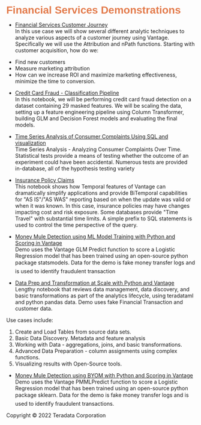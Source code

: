 <b style = 'font-size:28px;font-family:Arial;color:#E37C4D'>Financial Services Demonstrations</b>
 
* [Financial Services Customer Journey](../UseCases/FSCustomerJourney/FSCustomerJourney.ipynb)
<br>In this use case we will show several different analytic techniques to analyze various aspects of a customer journey using Vantage. Specifically we will use the Attribution and nPath functions.  Starting with customer acquisition, how do we:
- Find new customers
- Measure marketing attribution
- How can we increase ROI and maximize marketing effectiveness, minimize the time to conversion.</br>

* [Credit Card Fraud - Classification Pipeline](../UseCases/CreditCardFraudClassification/CreditCardFraudClassification.ipynb)
<br>In this notebook, we will be performing credit card fraud detection on a dataset containing 29 masked features. We will be scaling the data, setting up a feature engineering pipeline using Column Transformer, building GLM and Decision Forest models and evaluating the final models.</br>
 
* [Time Series Analysis of Consumer Complaints Using SQL and visualization](../UseCases/TimeSeriesAnalysis/TimeSeriesAnalysis.ipynb)
<br>Time Series Analysis - Analyzing Consumer Complaints Over Time.  Statistical tests provide a means of testing whether the outcome of an experiment could have been accidental. Numerous tests are provided in-database, all of the hypothesis testing variety</br>
 
* [Insurance Policy Claims](../UseCases/InsurancePolicyClaims/InsurancePolicyClaims.ipynb)
<br>This notebook shows how Temporal features of Vantage can dramatically simplify applications and provide BiTemporal capabilities for "AS IS"/"AS WAS" reporting based on when the update was valid or when it was known.  In this case, insurance policies may have changes impacting cost and risk exposure. Some databases provide "Time Travel" with substantial time limits.  A simple prefix to SQL statements is used to control the time perspective of the query.</br>
 
* [Money Mule Detection using ML Model Training with Python and Scoring
in Vantage](../UseCases/GLM_Fraud_Detection_SQLE/GLM_Fraud_Detection_SQLE.ipynb)
<br>Demo uses the Vantage GLM Predict function to score a Logistic Regression model that has been trained using an open-source python package statsmodels. Data for the demo is fake money transfer logs and is used to identify fraudulent transaction</br>
 
* [Data Prep and Transformation at Scale with Python and Vantage](../UseCases/DataPrepAndDiscovery/DataPrepAndDiscovery.ipynb)
<br>Lengthy notebook that reviews data management, data discovery, and basic transformations as part of the analytics lifecycle, using teradataml and python pandas data.  Demo uses fake Financial Transaction and customer data.

Use cases include: 
1. Create and Load Tables from source data sets. 
2. Basic Data Discovery. Metadata and feature analysis 
3. Working with Data - aggregations, joins, and basic transformations. 
4. Advanced Data Preparation - column assignments using complex functions. 
5. Visualizing results with Open-Source tools.</br>
 
* [Money Mule Detection using BYOM with Python and Scoring in Vantage](../UseCases/GLM_Fraud_Detection_BYOM/GLM_Fraud_Detection_BYOM.ipynb)
<br>Demo uses the Vantage PMMLPredict function to score a Logistic Regression model that has been trained using an open-source python package sklearn.  Data for the demo is fake money transfer logs and is used to identify fraudulent transactions.</br>
 

Copyright © 2022 Teradata Corporation
